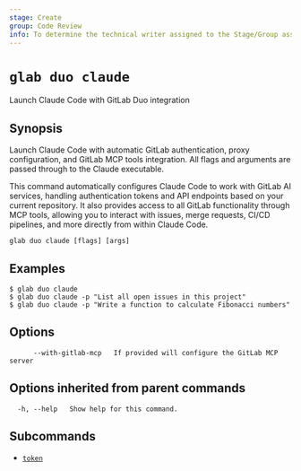 ```yaml
---
stage: Create
group: Code Review
info: To determine the technical writer assigned to the Stage/Group associated with this page, see https://about.gitlab.com/handbook/product/ux/technical-writing/#assignments
---
```


<!--
This documentation is auto generated by a script.
Please do not edit this file directly. Run `make gen-docs` instead.
-->

# `glab duo claude`

Launch Claude Code with GitLab Duo integration

## Synopsis

Launch Claude Code with automatic GitLab authentication, proxy configuration,
and GitLab MCP tools integration. All flags and arguments are passed through
to the Claude executable.

This command automatically configures Claude Code to work with GitLab AI services,
handling authentication tokens and API endpoints based on your current repository.
It also provides access to all GitLab functionality through MCP tools, allowing
you to interact with issues, merge requests, CI/CD pipelines, and more directly
from within Claude Code.

```plaintext
glab duo claude [flags] [args]
```

## Examples

```console
$ glab duo claude
$ glab duo claude -p "List all open issues in this project"
$ glab duo claude -p "Write a function to calculate Fibonacci numbers"

```

## Options

```plaintext
      --with-gitlab-mcp   If provided will configure the GitLab MCP server
```

## Options inherited from parent commands

```plaintext
  -h, --help   Show help for this command.
```

## Subcommands

- [`token`](token.md)

